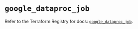 # `google_dataproc_job`

Refer to the Terraform Registry for docs: [`google_dataproc_job`](https://registry.terraform.io/providers/hashicorp/google/5.18.0/docs/resources/dataproc_job).
